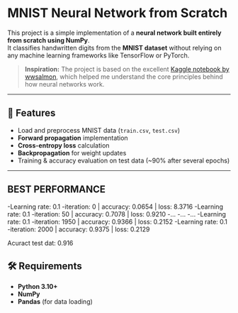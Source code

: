 # MNIST Neural Network from Scratch

This project is a simple implementation of a **neural network built entirely from scratch using NumPy**.  
It classifies handwritten digits from the **MNIST dataset** without relying on any machine learning frameworks like TensorFlow or PyTorch.

> **Inspiration:** The project is based on the excellent [Kaggle notebook by wwsalmon](https://www.kaggle.com/code/wwsalmon/simple-mnist-nn-from-scratch-numpy-no-tf-keras), which helped me understand the core principles behind how neural networks work.

---

## 📌 Features
- Load and preprocess MNIST data (`train.csv`, `test.csv`)
- **Forward propagation** implementation
- **Cross-entropy loss** calculation
- **Backpropagation** for weight updates
- Training & accuracy evaluation on test data (~90% after several epochs)
---

## BEST PERFORMANCE
-Learning rate: 0.1
-iteration: 0 | accuracy: 0.0654 | loss: 8.3716
-Learning rate: 0.1
-iteration: 50 | accuracy: 0.7078 | loss: 0.9210
-...
-...
-...
-Learning rate: 0.1
-iteration: 1950 | accuracy: 0.9366 | loss: 0.2152
-Learning rate: 0.1
-iteration: 2000 | accuracy: 0.9375 | loss: 0.2129

Acuract test dat: 0.916

## 🛠 Requirements
- **Python 3.10+**
- **NumPy**
- **Pandas** (for data loading)